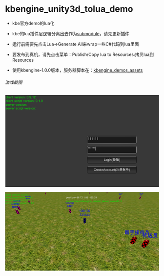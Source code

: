 # kbengine_unity3d_tolua_demo

* kbe官方demo的lua化

* kbe的lua插件层逻辑分离出去作为[submodule](https://github.com/liuxq/kbengine_unity3d_lua_plugins)，请先更新插件

* 运行前需要先点击Lua->Generate All来wrap一些C#代码到lua里面

* 要发布到真机，请先点击菜单：Publish/Copy lua to Resources:拷贝lua到Resources

* 使用kbengine-1.0.0版本，服务器脚本在：[kbengine_demos_assets](https://github.com/kbengine/kbengine_demos_assets/releases/tag/v1.0.0)

###### 游戏截图
![ui-demo](/login.png)

![ui-demo](/game.png)
